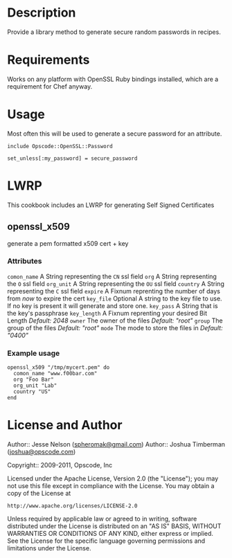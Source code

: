 Description
====

Provide a library method to generate secure random passwords in recipes.

Requirements
====

Works on any platform with OpenSSL Ruby bindings installed, which are a requirement for Chef anyway.

Usage
====

Most often this will be used to generate a secure password for an attribute.

    include Opscode::OpenSSL::Password

    set_unless[:my_password] = secure_password


LWRP
==== 

This cookbook includes an LWRP for generating Self Signed Certificates


## openssl_x509
generate a pem formatted x509 cert + key  

### Attributes
`comon_name` A String representing the `CN` ssl field
`org` A String representing the `O` ssl field
`org_unit` A String representing the `OU` ssl field
`country` A String representing the `C` ssl field
`expire` A Fixnum reprenting the number of days from _now_ to expire the cert
`key_file` Optional A string to the key file to use. If no key is present it will generate and store one. 
`key_pass` A String that is the key's passphrase
`key_length` A Fixnum reprenting your desired Bit Length _Default: 2048_
`owner` The owner of the files _Default: "root"_
`group` The group of the files _Default: "root"_
`mode`  The mode to store the files in _Default: "0400"_

### Example usage

    openssl_x509 "/tmp/mycert.pem" do
      comon_name "www.f00bar.com"
      org "Foo Bar"
      org_unit "Lab"
      country "US"
    end

    
License and Author
====

Author:: Jesse Nelson (<spheromak@gmail.com>)
Author:: Joshua Timberman (<joshua@opscode.com>)

Copyright:: 2009-2011, Opscode, Inc

Licensed under the Apache License, Version 2.0 (the "License");
you may not use this file except in compliance with the License.
You may obtain a copy of the License at

    http://www.apache.org/licenses/LICENSE-2.0

Unless required by applicable law or agreed to in writing, software
distributed under the License is distributed on an "AS IS" BASIS,
WITHOUT WARRANTIES OR CONDITIONS OF ANY KIND, either express or implied.
See the License for the specific language governing permissions and
limitations under the License.
